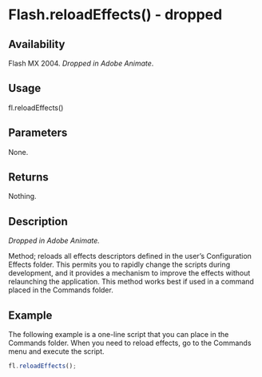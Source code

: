 # Flash.reloadEffects() - dropped

## Availability

Flash MX 2004. *Dropped in Adobe Animate*.

## Usage

fl.reloadEffects()

## Parameters

None.

## Returns

Nothing.

## Description

*Dropped in Adobe Animate.*

Method; reloads all effects descriptors defined in the user’s Configuration Effects folder. This permits you to rapidly change the scripts during development, and it provides a mechanism to improve the effects without relaunching the application. This method works best if used in a command placed in the Commands folder.

## Example

The following example is a one-line script that you can place in the Commands folder. When you need to reload effects, go to the Commands menu and execute the script.

```javascript
fl.reloadEffects();
```
